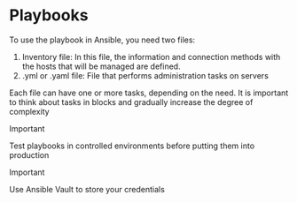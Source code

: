 # Playbooks

To use the playbook in Ansible, you need two files:
1. Inventory file: In this file, the information and connection methods with the hosts that will be managed are defined.
2. .yml or .yaml file: File that performs administration tasks on servers

Each file can have one or more tasks, depending on the need. It is important to think about tasks in blocks and gradually increase the degree of complexity

> [!IMPORTANT]
> Test playbooks in controlled environments before putting them into production

> [!IMPORTANT]
> Use Ansible Vault to store your credentials